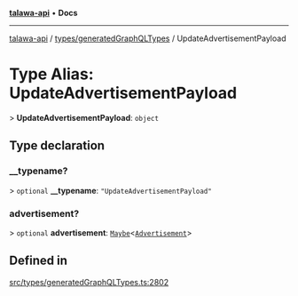 [**talawa-api**](../../../README.md) • **Docs**

***

[talawa-api](../../../modules.md) / [types/generatedGraphQLTypes](../README.md) / UpdateAdvertisementPayload

# Type Alias: UpdateAdvertisementPayload

\> **UpdateAdvertisementPayload**: `object`

## Type declaration

### \_\_typename?

\> `optional` **\_\_typename**: `"UpdateAdvertisementPayload"`

### advertisement?

\> `optional` **advertisement**: [`Maybe`](Maybe.md)\<[`Advertisement`](Advertisement.md)\>

## Defined in

[src/types/generatedGraphQLTypes.ts:2802](https://github.com/PalisadoesFoundation/talawa-api/blob/5e38dbf44e47f2fc703410fad29ab5c8f7f26c77/src/types/generatedGraphQLTypes.ts#L2802)
